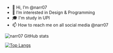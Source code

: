 - 👋 Hi, I’m @narr07
- 👀 I’m interested in Design & Programming
- 🎓 I'm study in UPI
- 📫 How to reach me on all social media @narr07

<!---
narr07/narr07 is a ✨ special ✨ repository because its `README.md` (this file) appears on your GitHub profile.
You can click the Preview link to take a look at your changes.
--->

![narr07 GitHub stats](https://github-readme-stats.vercel.app/api?username=narr07&theme=vue&show_icons=true)

[![Top Langs](https://github-readme-stats.vercel.app/api/top-langs/?username=narr07&langs_count=8)](https://github.com/narr07/github-readme-stats)
